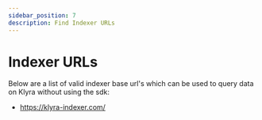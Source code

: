 ```yaml
---
sidebar_position: 7
description: Find Indexer URLs
---
```


# Indexer URLs
Below are a list of valid indexer base url's which can be used to query data on Klyra without using the sdk:
- https://klyra-indexer.com/